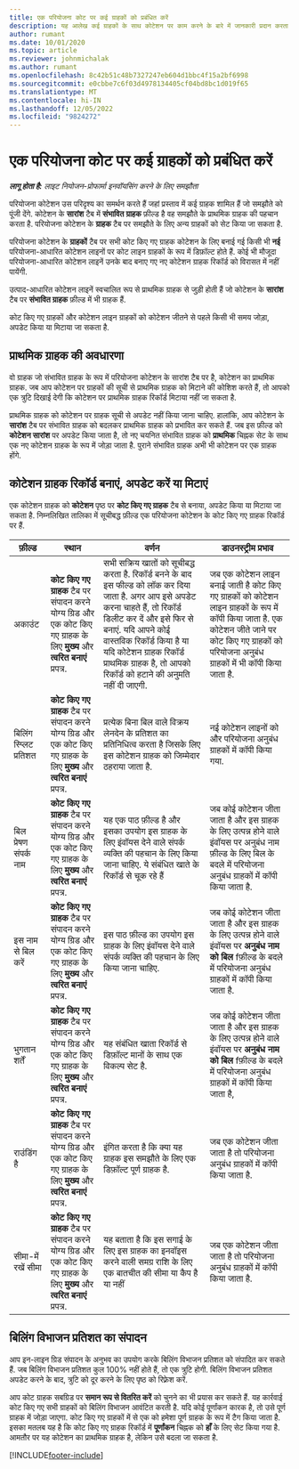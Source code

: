 ```yaml
---
title: एक परियोजना कोट पर कई ग्राहकों को प्रबंधित करें
description: यह आलेख कई ग्राहकों के साथ कोटेशन पर काम करने के बारे में जानकारी प्रदान करता है जो परियोजना को पूंजी देंगे. (Sales)
author: rumant
ms.date: 10/01/2020
ms.topic: article
ms.reviewer: johnmichalak
ms.author: rumant
ms.openlocfilehash: 8c42b51c48b7327247eb604d1bbc4f15a2bf6998
ms.sourcegitcommit: e0cbbe7c6f03d4978134405cf04bd8bc1d019f65
ms.translationtype: MT
ms.contentlocale: hi-IN
ms.lasthandoff: 12/05/2022
ms.locfileid: "9824272"
---
```

# <a name="manage-multiple-customers-on-project-quotes"></a>एक परियोजना कोट पर कई ग्राहकों को प्रबंधित करें

_**लागू होता है:** लाइट नियोजन-प्रोफार्मा इनवॉयसिंग करने के लिए समझौता_

परियोजना कोटेशन उस परिदृश्य का समर्थन करते हैं जहां प्रस्ताव में कई ग्राहक शामिल हैं जो समझौते को पूंजी देंगे. कोटेशन के **सारांश** टैब में **संभावित ग्राहक** फ़ील्ड है वह समझौते के प्राथमिक ग्राहक की पहचान करता है. परियोजना कोटेशन के **ग्राहक** टैब पर समझौते के लिए अन्य ग्राहकों को सेट किया जा सकता है.

परियोजना कोटेशन के **ग्राहकों** टैब पर सभी कोट किए गए ग्राहक कोटेशन के लिए बनाई गई किसी भी **नई** परियोजना-आधारित कोटेशन लाइनों पर कोट लाइन ग्राहकों के रूप में डिफ़ॉल्ट होते हैं. कोई भी मौजूदा परियोजना-आधारित कोटेशन लाइनें उनके बाद बनाए गए नए कोटेशन ग्राहक रिकॉर्ड को विरासत में नहीं पायेंगी.

उत्पाद-आधारित कोटेशन लाइनें स्वचालित रूप से प्राथमिक ग्राहक से जुड़ी होती हैं जो कोटेशन के **सारांश** टैब पर **संभावित ग्राहक** फ़ील्ड में भी ग्राहक हैं.

कोट किए गए ग्राहकों और कोटेशन लाइन ग्राहकों को कोटेशन जीतने से पहले किसी भी समय जोड़ा, अपडेट किया या मिटाया जा सकता है.

## <a name="concept-of-a-primary-customer"></a>प्राथमिक ग्राहक की अवधारणा

वो ग्राहक जो संभावित ग्राहक के रूप में परियोजना कोटेशन के सारांश टैब पर है, कोटेशन का प्राथमिक ग्राहक. जब आप कोटेशन पर ग्राहकों की सूची से प्राथमिक ग्राहक को मिटाने की कोशिश करते हैं, तो आपको एक त्रुटि दिखाई देगी कि कोटेशन पर प्राथमिक ग्राहक रिकॉर्ड मिटाया नहीं जा सकता है.

प्राथमिक ग्राहक को कोटेशन पर ग्राहक सूची से अपडेट नहीं किया जाना चाहिए. हालांकि, आप कोटेशन के **सारांश** टैब पर संभावित ग्राहक को बदलकर प्राथमिक ग्राहक को प्रभावित कर सकते हैं. जब इस फ़ील्ड को **कोटेशन सारांश** पर अपडेट किया जाता है, तो नए चयनित संभावित ग्राहक को **प्राथमिक** चिह्नक सेट के साथ एक नए कोटेशन ग्राहक के रूप में जोड़ा जाता है. पुराने संभावित ग्राहक अभी भी कोटेशन पर एक ग्राहक होंगे.

## <a name="create-update-or-delete-a-quote-customer-record"></a>कोटेशन ग्राहक रिकॉर्ड बनाएं, अपडेट करें या मिटाएं

एक कोटेशन ग्राहक को **कोटेशन** पृष्ठ पर **कोट किए गए ग्राहक** टैब से बनाया, अपडेट किया या मिटाया जा सकता है. निम्नलिखित तालिका में सूचीबद्ध फ़ील्ड एक परियोजना कोटेशन के कोट किए गए ग्राहक रिकॉर्ड पर हैं.

| **फ़ील्ड** | **स्थान** | **वर्णन** | **डाउनस्ट्रीम प्रभाव** |
| --- | --- | --- | --- |
| अकाउंट | **कोट किए गए ग्राहक** टैब पर संपादन करने योग्य ग्रिड और एक कोट किए गए ग्राहक के लिए **मुख्य** और **त्वरित बनाएं** प्रपत्र. | सभी सक्रिय खातों को सूचीबद्ध करता है. रिकॉर्ड बनने के बाद इस फील्ड को लॉक कर दिया जाता है. अगर आप इसे अपडेट करना चाहते हैं, तो रिकॉर्ड डिलीट कर दें और इसे फिर से बनाएं. यदि आपने कोई वास्तविक रिकॉर्ड किया है या यदि कोटेशन ग्राहक रिकॉर्ड प्राथमिक ग्राहक है, तो आपको रिकॉर्ड को हटाने की अनुमति नहीं दी जाएगी. | जब एक कोटेशन लाइन बनाई जाती है कोट किए गए ग्राहकों को कोटेशन लाइन ग्राहकों के रूप में कॉपी किया जाता है. एक कोटेशन जीते जाने पर कोट किए गए ग्राहकों को परियोजना अनुबंध ग्राहकों में भी कॉपी किया जाता है. |
| बिलिंग स्प्लिट प्रतिशत | **कोट किए गए ग्राहक** टैब पर संपादन करने योग्य ग्रिड और एक कोट किए गए ग्राहक के लिए **मुख्य** और **त्वरित बनाएं** प्रपत्र. | प्रत्येक बिना बिल वाले विक्रय लेनदेन के प्रतिशत का प्रतिनिधित्व करता है जिसके लिए इस कोटेशन ग्राहक को जिम्मेदार ठहराया जाता है. | नई कोटेशन लाइनों को और परियोजना अनुबंध ग्राहकों में कॉपी किया गया. |
| बिल प्रेषण संपर्क नाम | **कोट किए गए ग्राहक** टैब पर संपादन करने योग्य ग्रिड और एक कोट किए गए ग्राहक के लिए **मुख्य** और **त्वरित बनाएं** प्रपत्र. | यह एक पाठ फ़ील्ड है और इसका उपयोग इस ग्राहक के लिए इंवॉयस देने वाले संपर्क व्यक्ति की पहचान के लिए किया जाना चाहिए. ये संबंधित खाते के रिकॉर्ड से चूक रहे हैं | जब कोई कोटेशन जीता जाता है और इस ग्राहक के लिए उत्पन्न होने वाले इंवॉयस पर अनुबंध नाम फ़ील्ड के लिए बिल के बदले में परियोजना अनुबंध ग्राहकों में कॉपी किया जाता है. |
| इस नाम से बिल करें | **कोट किए गए ग्राहक** टैब पर संपादन करने योग्य ग्रिड और एक कोट किए गए ग्राहक के लिए **मुख्य** और **त्वरित बनाएं** प्रपत्र. | इस पाठ फ़ील्ड का उपयोग इस ग्राहक के लिए इंवॉयस देने वाले संपर्क व्यक्ति की पहचान के लिए किया जाना चाहिए. | जब कोई कोटेशन जीता जाता है और इस ग्राहक के लिए उत्पन्न होने वाले इंवॉयस पर **अनुबंध नाम को बिल** fफ़ील्ड के बदले में परियोजना अनुबंध ग्राहकों में कॉपी किया जाता है. |
| भुगतान शर्तें | **कोट किए गए ग्राहक** टैब पर संपादन करने योग्य ग्रिड और एक कोट किए गए ग्राहक के लिए **मुख्य** और **त्वरित बनाएं** प्रपत्र. | यह संबंधित खाता रिकॉर्ड से डिफ़ॉल्ट मानों के साथ एक विकल्प सेट है. | जब कोई कोटेशन जीता जाता है और इस ग्राहक के लिए उत्पन्न होने वाले इंवॉयस पर **अनुबंध नाम को बिल** fफ़ील्ड के बदले में परियोजना अनुबंध ग्राहकों में कॉपी किया जाता है, |
| राउंडिंग है | **कोट किए गए ग्राहक** टैब पर संपादन करने योग्य ग्रिड और एक कोट किए गए ग्राहक के लिए **मुख्य** और **त्वरित बनाएं** प्रपत्र. | इंगित करता है कि क्या यह ग्राहक इस समझौते के लिए एक डिफ़ॉल्ट पूर्ण ग्राहक है. | जब एक कोटेशन जीता जाता है तो परियोजना अनुबंध ग्राहकों में कॉपी किया जाता है. |
| सीमा-में रखें सीमा | **कोट किए गए ग्राहक** टैब पर संपादन करने योग्य ग्रिड और एक कोट किए गए ग्राहक के लिए **मुख्य** और **त्वरित बनाएं** प्रपत्र. | यह बताता है कि इस सगाई के लिए इस ग्राहक का इनवॉइस करने वाली समग्र राशि के लिए एक बातचीत की सीमा या कैप है या नहीं | जब एक कोटेशन जीता जाता है तो परियोजना अनुबंध ग्राहकों में कॉपी किया जाता है. |

## <a name="editing-billing-split-percentages"></a>बिलिंग विभाजन प्रतिशत का संपादन

आप इन-लाइन ग्रिड संपादन के अनुभव का उपयोग करके बिलिंग विभाजन प्रतिशत को संपादित कर सकते हैं. जब बिलिंग विभाजन प्रतिशत कुल 100% नहीं होते हैं, तो एक त्रुटि होगी. बिलिंग विभाजन प्रतिशत अपडेट करने के बाद, त्रुटि को दूर करने के लिए पृष्ठ को रिफ़्रेश करें.

आप कोट ग्राहक सबग्रिड पर **समान रूप से वितरित करें** को चुनने का भी प्रयास कर सकते हैं. यह कार्रवाई कोट किए गए सभी ग्राहकों को बिलिंग विभाजन आवंटित करती है. यदि कोई पूर्णांकन कारक है, तो उसे पूर्ण ग्राहक में जोड़ा जाएगा. कोट किए गए ग्राहकों में से एक को हमेशा पूर्ण ग्राहक के रूप में टैग किया जाता है. इसका मतलब यह है कि कोट किए गए ग्राहक रिकॉर्ड में **पूर्णांकन** चिह्नक को **हाँ** के लिए सेट किया गया है. आमतौर पर यह कोटेशन का प्राथमिक ग्राहक है, लेकिन उसे बदला जा सकता है.


[!INCLUDE[footer-include](../../includes/footer-banner.md)]
